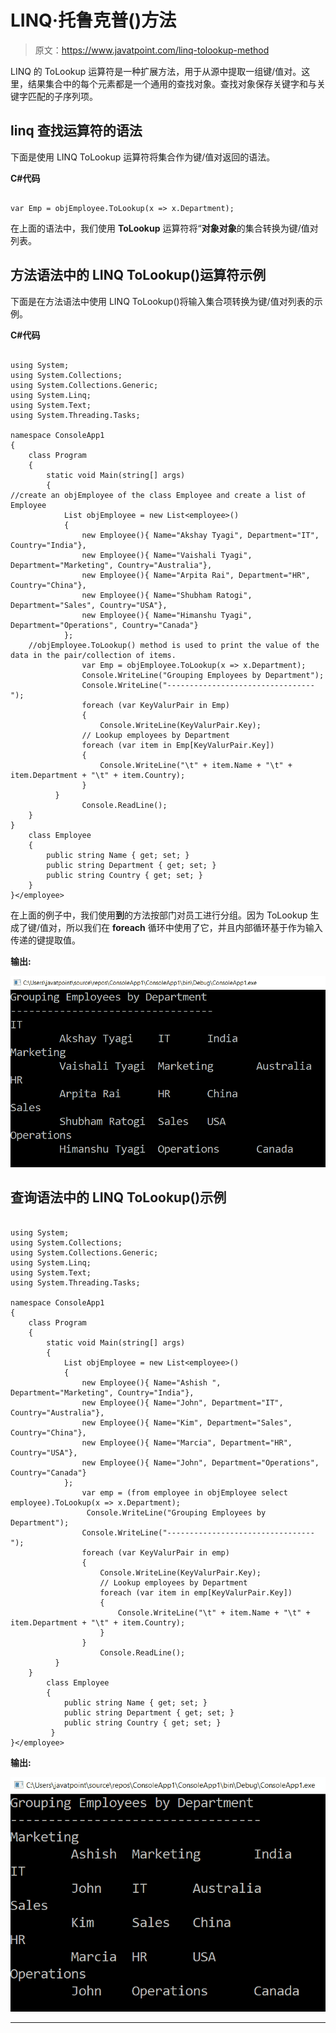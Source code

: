 # LINQ·托鲁克普()方法

> 原文：<https://www.javatpoint.com/linq-tolookup-method>

LINQ 的 ToLookup 运算符是一种扩展方法，用于从源中提取一组键/值对。这里，结果集合中的每个元素都是一个通用的查找对象。查找对象保存关键字和与关键字匹配的子序列项。

## linq 查找运算符的语法

下面是使用 LINQ ToLookup 运算符将集合作为键/值对返回的语法。

**C#代码**

```

var Emp = objEmployee.ToLookup(x => x.Department);

```

在上面的语法中，我们使用 **ToLookup** 运算符将“**对象对象**的集合转换为键/值对列表。

## 方法语法中的 LINQ ToLookup()运算符示例

下面是在方法语法中使用 LINQ ToLookup()将输入集合项转换为键/值对列表的示例。

**C#代码**

```

using System;
using System.Collections;
using System.Collections.Generic;
using System.Linq;
using System.Text;
using System.Threading.Tasks;

namespace ConsoleApp1
{
    class Program
    {
        static void Main(string[] args)
        {
//create an objEmployee of the class Employee and create a list of Employee
            List objEmployee = new List<employee>()
            {
                new Employee(){ Name="Akshay Tyagi", Department="IT", Country="India"},
                new Employee(){ Name="Vaishali Tyagi", Department="Marketing", Country="Australia"},
                new Employee(){ Name="Arpita Rai", Department="HR", Country="China"},
                new Employee(){ Name="Shubham Ratogi", Department="Sales", Country="USA"},
                new Employee(){ Name="Himanshu Tyagi", Department="Operations", Country="Canada"}
            };
    //objEmployee.ToLookup() method is used to print the value of the data in the pair/collection of items.
                var Emp = objEmployee.ToLookup(x => x.Department);
                Console.WriteLine("Grouping Employees by Department");
                Console.WriteLine("---------------------------------");
                foreach (var KeyValurPair in Emp)
                {
                    Console.WriteLine(KeyValurPair.Key);
                // Lookup employees by Department
                foreach (var item in Emp[KeyValurPair.Key])
                {
                    Console.WriteLine("\t" + item.Name + "\t" + item.Department + "\t" + item.Country);
                }
          }
                Console.ReadLine();
    }
}
    class Employee
    {
        public string Name { get; set; }
        public string Department { get; set; }
        public string Country { get; set; }
    }
}</employee> 
```

在上面的例子中，我们使用**到**的方法按部门对员工进行分组。因为 ToLookup 生成了键/值对，所以我们在 **foreach** 循环中使用了它，并且内部循环基于作为输入传递的键提取值。

**输出:**

![LINQ ToLookup() Method](img/5f8bd8b7788a0780fd905138d51760b0.png)

## 查询语法中的 LINQ ToLookup()示例

```

using System;
using System.Collections;
using System.Collections.Generic;
using System.Linq;
using System.Text;
using System.Threading.Tasks;

namespace ConsoleApp1
{
    class Program
    {
        static void Main(string[] args)
        {
            List objEmployee = new List<employee>()
            {
                new Employee(){ Name="Ashish ", Department="Marketing", Country="India"},
                new Employee(){ Name="John", Department="IT", Country="Australia"},
                new Employee(){ Name="Kim", Department="Sales", Country="China"},
                new Employee(){ Name="Marcia", Department="HR", Country="USA"},
                new Employee(){ Name="John", Department="Operations", Country="Canada"}
            };
                var emp = (from employee in objEmployee select employee).ToLookup(x => x.Department);
                 Console.WriteLine("Grouping Employees by Department");
                Console.WriteLine("---------------------------------");
                foreach (var KeyValurPair in emp)
                {
                    Console.WriteLine(KeyValurPair.Key);
                    // Lookup employees by Department
                    foreach (var item in emp[KeyValurPair.Key])
                    {
                        Console.WriteLine("\t" + item.Name + "\t" + item.Department + "\t" + item.Country);
                    }
                }
                    Console.ReadLine();
          }
    }
        class Employee
        {
            public string Name { get; set; }
            public string Department { get; set; }
            public string Country { get; set; }
         }
}</employee> 
```

**输出:**

![LINQ ToLookup() Method](img/ed69f7acbd974f9069d075e4128ad9e1.png)

* * *
